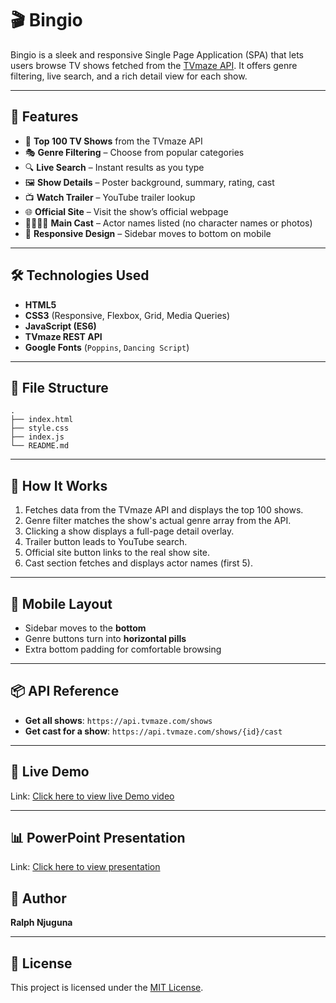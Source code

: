 # 🎬 Bingio 

Bingio is a sleek and responsive Single Page Application (SPA) that lets users browse TV shows fetched from the [TVmaze API](https://www.tvmaze.com/api). It offers genre filtering, live search, and a rich detail view for each show.

---

## 🧩 Features

- 🎥 **Top 100 TV Shows** from the TVmaze API
- 🎭 **Genre Filtering** – Choose from popular categories
- 🔍 **Live Search** – Instant results as you type
- 🖼️ **Show Details** – Poster background, summary, rating, cast
- 📺 **Watch Trailer** – YouTube trailer lookup
- 🌐 **Official Site** – Visit the show’s official webpage
- 👨‍👩‍👧‍👦 **Main Cast** – Actor names listed (no character names or photos)
- 📱 **Responsive Design** – Sidebar moves to bottom on mobile

---

## 🛠️ Technologies Used

- **HTML5**
- **CSS3** (Responsive, Flexbox, Grid, Media Queries)
- **JavaScript (ES6)**
- **TVmaze REST API**
- **Google Fonts** (`Poppins`, `Dancing Script`)

---

## 📁 File Structure

```
.
├── index.html
├── style.css
├── index.js
└── README.md
```

---

## 🔄 How It Works

1. Fetches data from the TVmaze API and displays the top 100 shows.
2. Genre filter matches the show's actual genre array from the API.
3. Clicking a show displays a full-page detail overlay.
4. Trailer button leads to YouTube search.
5. Official site button links to the real show site.
6. Cast section fetches and displays actor names (first 5).

---

## 📱 Mobile Layout

- Sidebar moves to the **bottom**
- Genre buttons turn into **horizontal pills**
- Extra bottom padding for comfortable browsing

---

## 📦 API Reference

- **Get all shows**: `https://api.tvmaze.com/shows`
- **Get cast for a show**: `https://api.tvmaze.com/shows/{id}/cast`

---

## 🚀 Live Demo 

Link: [Click here to view live Demo video]()

---

## 📊 PowerPoint Presentation

Link: [Click here to view presentation](https://docs.google.com/presentation/d/1vYFr1oIzFs98lqbM00YLBgPlOIb4cFdo/edit?usp=sharing&ouid=104772813761479379398&rtpof=true&sd=true)

## 🧠 Author

**Ralph Njuguna**  

---

## 📜 License

This project is licensed under the [MIT License](https://opensource.org/licenses/MIT).